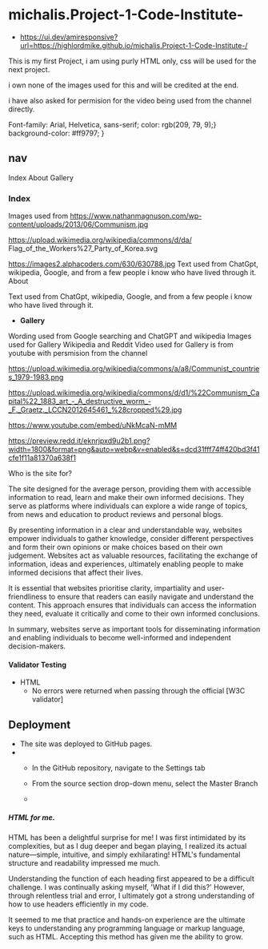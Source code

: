 # michalis.Project-1-Code-Institute-

- https://ui.dev/amiresponsive?url=https://highlordmike.github.io/michalis.Project-1-Code-Institute-/

This is my first Project, i am using purly HTML only, css will be used for the next project.

i own none of the images used for this and will be credited at the end.

i have also asked for permision for the video being used from the channel directly.

Font-family: Arial, Helvetica, sans-serif;
 color: rgb(209, 79, 9);}
 background-color: #ff9797;
    }

## nav  
Index
About
Gallery

### Index

Images used from
https://www.nathanmagnuson.com/wp-content/uploads/2013/06/Communism.jpg

https://upload.wikimedia.org/wikipedia/commons/d/da/
Flag_of_the_Workers%27_Party_of_Korea.svg

https://images2.alphacoders.com/630/630788.jpg
Text used from ChatGpt, wikipedia, Google, and from a few people i know who have lived through it.
About

Text used from ChatGpt, wikipedia, Google, and from a few people i know who have lived through it.

- __Gallery__

Wording used from Google searching and ChatGPT and wikipedia
Images used for Gallery Wikipedia and Reddit
Video used for Gallery is from youtube with persmision from the channel 

https://upload.wikimedia.org/wikipedia/commons/a/a8/Communist_countries_1979-1983.png

https://upload.wikimedia.org/wikipedia/commons/d/d1/%22Communism_Capital%22_1883_art_-_A_destructive_worm_-_F._Graetz._LCCN2012645461_%28cropped%29.jpg

https://www.youtube.com/embed/uNkMcaN-mMM

https://preview.redd.it/eknrjpxd9u2b1.png?width=1800&format=png&auto=webp&v=enabled&s=dcd31fff74ff420bd3f41cfe1f11a81370a638f1

Who is the site for?

The site designed for the average person, providing them with accessible information to read, learn and make their own informed decisions. They serve as platforms where individuals can explore a wide range of topics, from news and education to product reviews and personal blogs.

By presenting information in a clear and understandable way, websites empower individuals to gather knowledge, consider different perspectives and form their own opinions or make choices based on their own judgement. Websites act as valuable resources, facilitating the exchange of information, ideas and experiences, ultimately enabling people to make informed decisions that affect their lives.

It is essential that websites prioritise clarity, impartiality and user-friendliness to ensure that readers can easily navigate and understand the content. This approach ensures that individuals can access the information they need, evaluate it critically and come to their own informed conclusions.

In summary, websites serve as important tools for disseminating information and enabling individuals to become well-informed and independent decision-makers. 

#### Validator Testing 

- HTML
  - No errors were returned when passing through the official [W3C validator]

## Deployment
- The site was deployed to GitHub pages.
- - In the GitHub repository, navigate to the Settings tab 
  - From the source section drop-down menu, select the Master Branch
 
  - 
##### HTML for me.

HTML has been a delightful surprise for me! I was first intimidated by its complexities, but as I dug deeper and began playing, I realized its actual nature—simple, intuitive, and simply exhilarating! HTML's fundamental structure and readability impressed me much.

Understanding the function of each heading first appeared to be a difficult challenge. I was continually asking myself, 'What if I did this?' However, through relentless trial and error, I ultimately got a strong understanding of how to use headers efficiently in my code.

It seemed to me that practice and hands-on experience are the ultimate keys to understanding any programming language or markup language, such as HTML. Accepting this method has given me the ability to grow.                             
